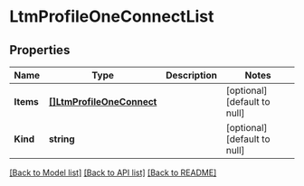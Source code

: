 # LtmProfileOneConnectList

## Properties
Name | Type | Description | Notes
------------ | ------------- | ------------- | -------------
**Items** | [**[]LtmProfileOneConnect**](ltm_profile_oneConnect.md) |  | [optional] [default to null]
**Kind** | **string** |  | [optional] [default to null]

[[Back to Model list]](../README.md#documentation-for-models) [[Back to API list]](../README.md#documentation-for-api-endpoints) [[Back to README]](../README.md)


